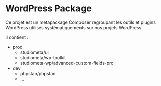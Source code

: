 # WordPress Package

Ce projet est un metapackage Composer regroupant les outils et plugins WordPress utilisés systématiquements sur nos projets WordPress.

Il contient : 

- prod
	- studiometa/ui
	- studiometa/wp-toolkit
	- studiometa-wp/advanced-custom-fields-pro
- dev
	- phpstan/phpstan
	- ...
